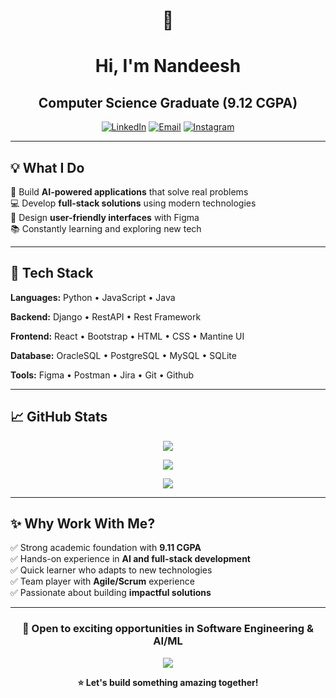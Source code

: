 <div align="center">

# 👋 <h1>Hi, I'm Nandeesh</h1>

### <h2>Computer Science Graduate (9.12 CGPA)</h2>

[![LinkedIn](https://img.shields.io/badge/LinkedIn-Connect-0077B5?style=for-the-badge&logo=linkedin)](https://linkedin.com/in/nandeesh393)
[![Email](https://img.shields.io/badge/Email-Contact-D14836?style=for-the-badge&logo=gmail)](mailto:amnandeesh2003@gmail.com)
[![Instagram](https://img.shields.io/badge/Instagram-Follow-E4405F?style=for-the-badge&logo=instagram)](https://instagram.com/nandeesh.nandu_393)

</div>

---

## 💡 What I Do

🤖 Build **AI-powered applications** that solve real problems  
💻 Develop **full-stack solutions** using modern technologies  
🎨 Design **user-friendly interfaces** with Figma  
📚 Constantly learning and exploring new tech

---

## 🚀 Tech Stack

**Languages:** Python • JavaScript • Java

**Backend:** Django • RestAPI • Rest Framework

**Frontend:** React • Bootstrap • HTML • CSS • Mantine UI

**Database:** OracleSQL • PostgreSQL • MySQL • SQLite

**Tools:** Figma • Postman • Jira • Git • Github

---

## 📈 GitHub Stats

<div align="center">

![](https://github-readme-stats.vercel.app/api?username=nandeesh393&theme=tokyonight&hide_border=true&include_all_commits=true&count_private=true&show_icons=true)

![](https://nirzak-streak-stats.vercel.app/?user=nandeesh393&theme=tokyonight&hide_border=true)

![](https://github-readme-stats.vercel.app/api/top-langs/?username=nandeesh393&theme=tokyonight&hide_border=true&layout=compact&langs_count=6)

</div>

---

## ✨ Why Work With Me?

✅ Strong academic foundation with **9.11 CGPA**  
✅ Hands-on experience in **AI and full-stack development**  
✅ Quick learner who adapts to new technologies  
✅ Team player with **Agile/Scrum** experience  
✅ Passionate about building **impactful solutions**

---

<div align="center">

### 🌟 Open to exciting opportunities in Software Engineering & AI/ML

![](https://visitcount.itsvg.in/api?id=nandeesh393&icon=5&color=0)

**⭐ Let's build something amazing together!**

</div>
